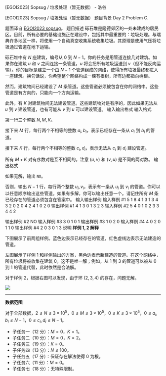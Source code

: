 



[EGOI2023] Sopsug / 垃圾处理（暂无数据） - 洛谷














[EGOI2023] Sopsug / 垃圾处理（暂无数据）
题目背景
Day 2 Problem C.

题面译自 [EGOI2023 sopsug](https://egoi23.se/assets/tasks/day2/sopsug.pdf)。
题目描述
砾石堆是隆德郊区的一处未建成的居民区。目前，所有必要的基础设施正在建设中，包括其中最重要的：垃圾处理。与瑞典许多地区一样，将使用一个自动真空收集系统收集垃圾。其原理是使用气压将垃圾通过管道在地下运输。

砾石堆中有 $N$ 座建筑，编号从 $0$ 到 $N-1$。你的任务是用管道连接几对建筑。如果你在建筑 $u$ 和 $v$ 之间连接一条管道，$u$ 将会把所有垃圾运送到 $v$（但不能反向运输）。你的目标是建立一个由 $N-1$ 个管道组成的网络，使得所有垃圾最终都进入一座建筑。换句话说，你希望整个网络构成一棵有根树，所有边都指向树根。

然而，建筑物间已经建设了 $M$ 条管道。这些管道必须被包含在你的网络中。这些管道是有方向的，只能向一个方向运输。

此外，有 $K$ 对建筑物间无法建设管道。这些建筑物对是有序的，因此如果无法从 $u$ 到 $v$ 建设管道，也有可能从 $v$ 到 $u$ 可以建设管道。
输入输出格式
输入格式

第一行三个整数 $N,M,K$。

接下来 $M$ 行，每行两个不相等的整数 $a_i,b_i$，表示已经存在一条从 $a_i$ 到 $b_i$ 的管道。

接下来 $K$ 行，每行两个不相等的整数 $c_i,d_i$，表示无法从 $c_i$ 到 $d_i$ 建设管道。

所有 $M+K$ 对有序数对是互不相同的。注意 $(u,v)$ 和 $(v,u)$ 是不同的两对数。
输出格式

如果无解，输出 `NO`。

否则，输出 $N-1$ 行，每行两个整数 $u_i,v_i$，表示有一条从 $u_i$ 到 $v_i$ 的管道。你可以以任意顺序输出这些管道。如果有多解，你可以输出任意一个。请记住所有 $M$ 条已经存在的管道必须包含在答案中。
输入输出样例
输入样例 #1
5 1 8
4 1
3 1
3 4
3 2
0 2
0 4
2 4
1 0
2 0
输出样例 #1
4 1
3 0
1 3
2 3
输入样例 #2
5 4 0
1 0
2 3
3 4
4 2

输出样例 #2
NO
输入样例 #3
3 0 1
0 1
输出样例 #3
1 0
2 0
输入样例 #4
4 0 2
0 1
1 0
输出样例 #4
2 0
3 0
1 3
说明
**样例 $1,2$ 解释**

下图展示了前两组样例。蓝色边表示已经存在的管道，红色虚线边表示无法建造的管道。

左图展示了样例 $1$ 和样例输出的方案，黑色边表示新建造的管道。在这个网络中，所有垃圾将被收集在建筑 $0$。这不是唯一解；例如，从 $1$ 到 $3$ 的管道可以被从 $0$ 到 $1$ 的管道代替，此时依然是合法解。

对于样例 $2$，根据右图可以发现，由于环 $(2,3,4)$ 的存在，问题无解。

![](https://cdn.luogu.com.cn/upload/image_hosting/n0z2x9vy.png)

---

**数据范围**

对于全部数据，$2\le N\le 3\times 10^5$，$0\le M\le 3\times 10^5$，$0\le K\le 3\times 10^5$，$0\le a_i,b_i\le N-1$，$0\le c_i,d_i\le N-1$。

- 子任务一（$12$ 分）：$M=0$，$K=1$。
- 子任务二（$10$ 分）：$M=0$，$K=2$。
- 子任务三（$19$ 分）：$K=0$。
- 子任务四（$13$ 分）：$N\le 100$。
- 子任务五（$17$ 分）：保证存在解法使得 $0$ 为根。
- 子任务六（$11$ 分）：$M=0$。
- 子任务七（$18$ 分）：无特殊限制。






